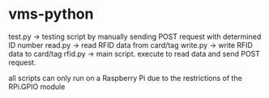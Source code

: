 # vms-python

test.py -> testing script by manually sending POST request with determined ID number
read.py -> read RFID data from card/tag
write.py -> write RFID data to card/tag
rfid.py -> main script. execute to read data and send POST request.

all scripts can only run on a Raspberry Pi due to the restrictions of the RPi.GPIO module
